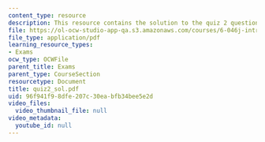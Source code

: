 ```yaml
---
content_type: resource
description: This resource contains the solution to the quiz 2 questions.
file: https://ol-ocw-studio-app-qa.s3.amazonaws.com/courses/6-046j-introduction-to-algorithms-sma-5503-fall-2005/96f941f98dfe207c30eabfb34bee5e2d_quiz2_sol.pdf
file_type: application/pdf
learning_resource_types:
- Exams
ocw_type: OCWFile
parent_title: Exams
parent_type: CourseSection
resourcetype: Document
title: quiz2_sol.pdf
uid: 96f941f9-8dfe-207c-30ea-bfb34bee5e2d
video_files:
  video_thumbnail_file: null
video_metadata:
  youtube_id: null
---
```

